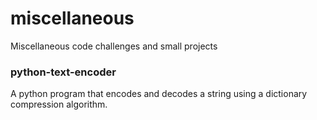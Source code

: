 # miscellaneous

Miscellaneous code challenges and small projects

### python-text-encoder

A python program that encodes and decodes a string using a dictionary compression algorithm.